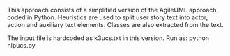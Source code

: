 This approach consists of a simplified version of the AgileUML approach, coded in Python. Heuristics are used to split user story text
into actor, action and auxiliary text elements. Classes are also extracted from the text. 

The input file is hardcoded as k3ucs.txt in this version.
Run as: python nlpucs.py
